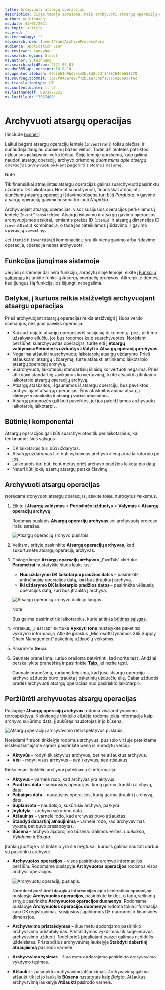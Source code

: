 ```yaml
---
title: Archyvuoti atsargų operacijas
description: Šioje temoje aprašoma, kaip archyvuoti atsargų operacijų duomenis, kad būtų pagerintas sistemos našumas.
author: yufeihuang
ms.date: 03/01/2021
ms.topic: article
ms.prod: ''
ms.technology: ''
ms.search.form: InventTransArchiveProcessForm
audience: Application User
ms.reviewer: kamaybac
ms.search.region: Global
ms.author: yufeihuang
ms.search.validFrom: 2021-03-01
ms.dyn365.ops.version: 10.0.18
ms.openlocfilehash: 99a7b61d9bd5e1e2bd8d2c7df34882646bb51270
ms.sourcegitcommit: 3b87f042a7e97f72b5aa73bef186c5426b937fec
ms.translationtype: HT
ms.contentlocale: lt-LT
ms.lasthandoff: 09/29/2021
ms.locfileid: "7567468"
---
```

# <a name="archive-inventory-transactions"></a>Archyvuoti atsargų operacijas

[!include [banner](../../includes/banner.md)]

Laikui bėgant atsargų operacijų lentelė (`InventTrans`) toliau plečiasi ir sunaudoja daugiau duomenų bazės vietos. Todėl dėl lentelės pateiktos užklausos palaipsniui veiks lėčiau. Šioje temoje aprašoma, kaip galima naudoti atsargų operacijų archyvo priemonę *duomenims apie atsargų operacijas archyvuoti* siekiant pagerinti sistemos našumą.

> [!NOTE]
> Tik finansiškai atnaujintas atsargų operacijas galima suarchyvuoti pasirinktu uždarytu DK laikotarpiu. Norint suarchyvuoti, finansiškai atnaujintų siunčiamų atsargų operacijų išdavimo būsena turi būti *Parduota*, o gavimo atsargų operacijų gavimo būsena turi būti *Nupirkta*.

Archyvuojant atsargų operacijas, visos susijusios operacijos perkeliamos į lentelę `InventTransArchive`. Atsargų išdavimo ir atsargų gavimo operacijos archyvuojamos atskirai, remiantis prekės ID (`itemId`) ir atsargų dimensijos ID (`inventDimId`) kombinacija, o tada jos pateikiamos į išdavimo ir gavimo operacijų suvestinę.

Jei `itemId` ir `inventDimId` kombinacijoje yra tik viena gavimo arba išdavimo operacija, operacija nebus archyvuota.

## <a name="turn-on-the-feature-in-your-system"></a>Funkcijos įjungimas sistemoje

Jei jūsų sistemoje dar nėra funkcijų, aprašytų šioje temoje, eikite į [Funkcijų valdymas](../../fin-ops-core/fin-ops/get-started/feature-management/feature-management-overview.md) ir įjunkite funkciją *Atsargų operacijų archyvas*. Atkreipkite dėmesį, kad įjungus šią funkciją, jos išjungti nebegalima.

## <a name="things-to-consider-before-you-archive-inventory-transactions"></a>Dalykai, į kuriuos reikia atsižvelgti archyvuojant atsargų operacijas

Prieš archyvuojant atsargų operacijas reikia atsižvelgti į šiuos verslo scenarijus, nes juos paveiks operacija:

- Kai audituojate atsargų operacijas iš susijusių dokumentų, pvz., pirkimo užsakymo eilučių, jos bus rodomos kaip suarchyvuotos. Norėdami peržiūrėti suarchyvuotas operacijas, turite eiti į **Atsargų valdymas\>Periodinės užduotys \>Valyti \> Atsargų operacijų archyvas**.
- Negalima atšaukti suarchyvuotų laikotarpių atsargų uždarymo. Prieš atšaukdami atsargų uždarymą, turite atšaukti atitinkamo laikotarpio atsargų operacijų archyvą.
- Suarchyvuotų laikotarpių standartinių išlaidų konvertuoti negalima. Prieš atlikdami standartinį savikainos konvertavimą, turite atšaukti atitinkamo laikotarpio atsargų operacijų archyvą.
- Atsargų ataskaitos, išgaunamos iš atsargų operacijų, bus paveiktos archyvuojant atsargų operacijas. Šios ataskaitos apima atsargų skirstymo ataskaitą ir atsargų vertės ataskaitas.
- Atsargų prognozės gali būti paveiktos, jei jos paleidžiamos archyvuotų laikotarpių laikotarpiu.

## <a name="prerequisites"></a>Būtinieji komponentai

Atsargų operacijos gali būti suarchyvuotos tik per laikotarpius, kai tenkinamos šios sąlygos:

- DK laikotarpis turi būti uždarytas.
- Atsargų uždarymas turi būti vykdomas archyvo dieną arba laikotarpiu po jos.
- Laikotarpis turi būti bent metus prieš archyvo pradžios laikotarpio datą.
- Neturi būti jokių esamų atsargų perskaičiavimų.

## <a name="archive-inventory-transactions"></a>Archyvuoti atsargų operacijas

Norėdami archyvuoti atsargų operacijas, atlikite toliau nurodytus veiksmus.

1. Eikite į **Atsargų valdymas** \> **Periodinės užduotys** \> **Valymas** \> **Atsargų operacijų archyvų**.

    Rodomas puslapis **Atsargų operacijų archyvas** bei archyvuotų proceso įrašų sąrašas.

    ![Atsargų operacijų archyvo puslapis.](media/archive-inventory-empty.png "Atsargų operacijų archyvo puslapis")

1. Veiksmų srityje pasirinkite **Atsargų operacijų archyvas**, kad sukurtumėte atsargų operacijų archyvas.
1. Dialogo lange **Atsargų operacijų archyvas** „FastTab“ skirtuke **Parametrai** nustatykite šiuos laukelius:

    - **Nuo uždarymo DK laikotarpio pradžios datos** – pasirinkite anksčiausią operacijos datą, kuri bus įtraukta į archyvą.
    - **Iki uždarymo DK laikotarpio pradžios datos** – pasirinkite vėliausią operacijos datą, kuri bus įtraukta į archyvą.

    ![Atsargų operacijų archyvo dialogo langas.](media/archive-inventory-dates.png "Atsargų operacijų archyvo dialogo langas")

    > [!NOTE]
    > Bus galima pasirinkti tik laikotarpius, kurie atitinka [būtinas sąlygas](#prerequisites).

1. Prireikus, „FastTab“ skirtuke **Vykdyti fone** nustatykite paketinio vykdymo informaciją. Atlikite įprastus „Microsoft Dynamics 365 Supply Chain Management“ paketinių užduočių veiksmus.
1. Pasirinkite **Gerai**.
1. Gaunate pranešimą, kuriuo prašoma patvirtinti, kad norite tęsti. Atidžiai perskaitykite pranešimą ir pasirinkite **Taip**, jei norite tęsti.

    Gaunate pranešimą, kuriame teigiama, kad jūsų atsargų operacijų archyvo užduotis buvo įtraukta į paketinių užduočių eilę. Dabar užduotis pradės archyvuoti atsargų operacijas nuo pasirinkto laikotarpio.

## <a name="view-archived-inventory-transactions"></a>Peržiūrėti archyvuotas atsargų operacijas

Puslapyje **Atsargų operacijų archyvas** rodoma visa archyvavimo retrospektyva. Kiekvienoje tinklelio eilutėje rodoma tokia informacija kaip archyvo sukūrimo data, jį sukūręs naudotojas ir jo būsena.

![Atsargų operacijų archyvavimo retrospektyvos puslapis.](media/archive-inventory-full.png "Atsargų operacijų archyvavimo retrospektyvos puslapis")

Norėdami filtruoti tinklelyje rodomus archyvus, puslapio viršuje pateiktame išskleidžiamajame sąraše pasirinkite vieną iš nurodytų verčių:

- **Aktyvūs** – rodyti tik aktyvius archyvus, bet ne atšauktus archyvus.
- **Visi** – rodyti visus archyvus – tiek aktyvius, tiek atšaukus.

Kiekvienam tinklelio archyvui pateikiama ši informacija:

- **Aktyvus** – varnelė rodo, kad archyvas yra aktyvus.
- **Pradžios data** – seniausios operacijos, kurią galima įtraukti į archyvą, data.
- **Pabaigos data** – naujausios operacijos, kurią galima įtraukti į archyvą, data.
- **Suplanuota** – naudotojo, sukūrusio archyvą, paskyra.
- **Įvykdyta** – archyvo sukūrimo data.
- **Atšauktas** – varnelė rodo, kad archyvas buvo atšauktas.
- **Stabdyti dabartinį atnaujinimą** – varnelė rodo, kad archyvavimas vyksta, bet buvo pristabdytas.
- **Būsena** – archyvo apdorojimo būsena. Galimos vertės: *Laukiama*, *Vykdoma* ir *Baigta*.

Įrankių juostoje virš tinklelio yra šie mygtukai, kuriuos galima naudoti darbui su pasirinktu archyvu:

- **Archyvuotos operacijos** – visos pasirinkto archyvo informacijos peržiūra. Rodomame puslapyje **Archyvuotos operacijos** rodomos visos archyvo operacijos.

    ![Archyvuotų operacijų puslapis.](media/archive-inventory-transactions.png "Archyvuotų operacijų puslapis")

    Norėdami peržiūrėti daugiau informacijos apie konkrečias operacijas puslapyje **Archyvuotos operacijos**, pasirinkite tinklelį, o tada, veiksmų srityje pasirinkite **Archyvuotos operacijos duomenys**. Rodomame puslapyje **Archyvuotos operacijos duomenys** rodoma tokia informacija kaip DK registravimas, susijusios papildomos DK nuorodos ir finansinės dimensijos.

- **Archyvavimo pristabdymas** – šiuo metu apdorojamo pasirinkto archyvavimo pristabdymas. Pristabdymas vykdomas tik sugeneravus archyvavimo užduotį. Todėl prieš įsigaliojant pauzei galimas nedidelis uždelsimas. Pristabdžius archyvavimą laukelyje **Stabdyti dabartinį atnaujinimą** pasirodo varnelė.
- **Archyvavimo tęsimas** – šiuo metu apdorojamo pasirinkto archyvavimo vykdymo tęsimas.
- **Atšaukti** – pasirinkto archyvavimo atšaukimas. Archyvavimą galima atšaukti tik jei jo laukelis **Būsena** nustatytas kaip *Baigta*. Atšaukus archyvavimą laukelyje **Atšaukti** pasirodo varnelė.
